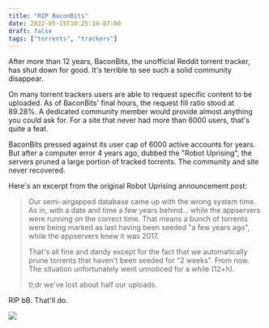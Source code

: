 ```yaml
---
title: "RIP BaconBits"
date: 2022-05-15T10:25:19-07:00
draft: false
tags: ["torrents", "trackers"]
---
```


After more than 12 years, BaconBits, the unofficial Reddit torrent tracker,
has shut down for good. It's terrible to see such a solid community disappear.

On many torrent trackers users are able to request specific content to be
uploaded. As of BaconBits' final hours, the request fill ratio stood at 89.28%. A
dedicated community member would provide almost anything you could ask for.
For a site that never had more than 6000 users, that's quite a feat.

BaconBits pressed against its user cap of 6000 active accounts for years.
But after a computer error 4 years ago, dubbed the "Robot Uprising", the
servers pruned a large portion of tracked torrents. The community and site
never recovered.

Here's an excerpt from the original Robot Uprising announcement post:

> Our semi-airgapped database came up with the wrong system time. As in, with a date and time a few years behind... while the appservers were running on the correct time. That means a bunch of torrents were being marked as last having been seeded "a few years ago", while the appservers knew it was 2017.
> 
> That's all fine and dandy except for the fact that we automatically prune torrents that haven't been seeded for "2 weeks". From now. The situation unfortunately went unnoticed for a while (12+h).
> 
> tl;dr we've lost about half our uploads.

RIP bB. That'll do.

![](/blog/image/bb/bb.gif)
